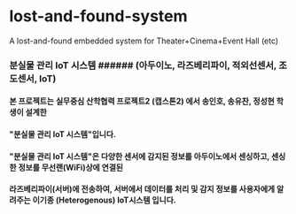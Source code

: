 # lost-and-found-system
A  lost-and-found embedded system for Theater+Cinema+Event Hall (etc)
### 분실물 관리 IoT 시스템 ###### (아두이노, 라즈베리파이, 적외선센서, 조도센서, IoT)
#### 본 프로젝트는 실무중심 산학협력 프로젝트2 (캡스톤2) 에서 송인호, 송유찬, 정성현 학생이 설계한 
#### "분실물 관리 IoT 시스템"입니다. 
#### "분실물 관리 IoT 시스템"은 다양한 센서에 감지된 정보를 아두이노에서 센싱하고, 센싱한 정보를 무선랜(WiFi)상에 연결된
#### 라즈베리파이(서버)에 전송하여, 서버에서 데이터를 처리 및 감지 정보를 사용자에게 알려주는 이기종 (Heterogenous) IoT시스템 입니다.
